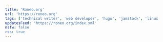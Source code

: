 ```yaml
---
title: 'Roneo.org'
url: 'https://roneo.org'
tags: ['technical writer', 'web developer', 'hugo', 'jamstack', 'linux', 'debian', 'git']
updatesFeed: 'https://roneo.org/index.xml'
nsfw: false
rss: true
---
```


